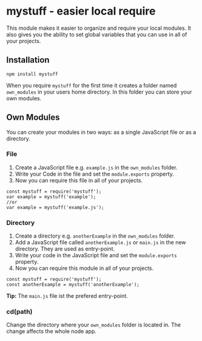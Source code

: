 # mystuff - easier local require
This module makes it easier to organize and require your local modules.
It also gives you the ability to set global variables that you can use in all of your projects.
## Installation
`npm install mystuff`

When you require `mystuff` for the first time it creates a folder named `own_modules` in your users home directory.
In this folder you can store your own modules.
## Own Modules
You can create your modules in two ways: as a single JavaScript file or as a directory.
### File
1. Create a JavaScript file e.g. `example.js` in the `own_modules` folder.
2. Write your Code in the file and set the `module.exports` property.
3. Now you can require this file in all of your projects.
```
const mystuff = require('mystuff');
var example = mystuff('example');
//or
var example = mystuff('example.js');
```
### Directory
1. Create a directory e.g. `anotherExample` in the `own_modules` folder.
2. Add a JavaScript file called `anotherExample.js` or `main.js` in the new directory. They are used as entry-point.
3. Write your code in the JavaScript file and set the `module.exports` property.
4. Now you can require this module in all of your projects.
```
const mystuff = require('mystuff');
const anotherExample = mystuff('anotherExample');
```
__Tip:__ The `main.js` file ist the prefered entry-point.

### cd(path)
Change the directory where your `own_modules` folder is located in.
The change affects the whole node app.
